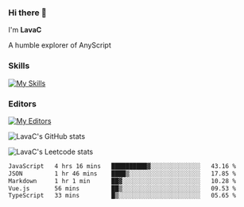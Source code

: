 ### Hi there 👋
I'm **LavaC**

A humble explorer of AnyScript

### Skills
[![My Skills](https://skillicons.dev/icons?i=js,ts,vue,nodejs,nuxtjs,astro,solidjs,tailwind)](https://skillicons.dev)

### Editors
[![My Editors](https://skillicons.dev/icons?i=neovim,vscode)](https://skillicons.dev)

![LavaC's GitHub stats](https://github-readme-stats.vercel.app/api?username=LavaCxx&show_icons=true&theme=synthwave)

![LavaC's Leetcode stats](https://leetcard.jacoblin.cool/LavaC?theme=nord&font=Amiko&ext=activity&site=cn)

<!--START_SECTION:waka-->

```txt
JavaScript   4 hrs 16 mins   ██████████▓░░░░░░░░░░░░░░   43.16 %
JSON         1 hr 46 mins    ████▒░░░░░░░░░░░░░░░░░░░░   17.85 %
Markdown     1 hr 1 min      ██▓░░░░░░░░░░░░░░░░░░░░░░   10.28 %
Vue.js       56 mins         ██▒░░░░░░░░░░░░░░░░░░░░░░   09.53 %
TypeScript   33 mins         █▒░░░░░░░░░░░░░░░░░░░░░░░   05.65 %
```

<!--END_SECTION:waka-->
